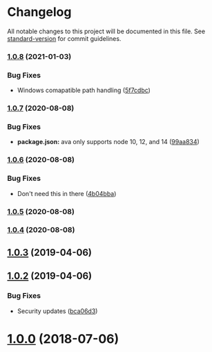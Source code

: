 # Changelog

All notable changes to this project will be documented in this file. See [standard-version](https://github.com/conventional-changelog/standard-version) for commit guidelines.

### [1.0.8](https://github.com/judahtanthony/node-aescrypt/compare/v1.0.7...v1.0.8) (2021-01-03)


### Bug Fixes

* Windows comapatible path handling ([5f7cdbc](https://github.com/judahtanthony/node-aescrypt/commit/5f7cdbc7080d913ce7c9138b315cd31ad04743d1))

### [1.0.7](https://github.com/judahtanthony/node-aescrypt/compare/v1.0.6...v1.0.7) (2020-08-08)


### Bug Fixes

* **package.json:** ava only supports node 10, 12, and 14 ([99aa834](https://github.com/judahtanthony/node-aescrypt/commit/99aa8346b37302c57e460da0be767683ebcc6d9b))

### [1.0.6](https://github.com/judahtanthony/node-aescrypt/compare/v1.0.5...v1.0.6) (2020-08-08)


### Bug Fixes

* Don't need this in there ([4b04bba](https://github.com/judahtanthony/node-aescrypt/commit/4b04bba6050ec59b6541f4e901e8c2e8fe96d08c))

### [1.0.5](https://github.com/judahtanthony/node-aescrypt/compare/v1.0.3...v1.0.5) (2020-08-08)

### [1.0.4](https://github.com/judahtanthony/node-aescrypt/compare/v1.0.3...v1.0.4) (2020-08-08)

<a name="1.0.3"></a>
## [1.0.3](https://github.com/judahtanthony/node-aescrypt/compare/v1.0.2...v1.0.3) (2019-04-06)



<a name="1.0.2"></a>
## [1.0.2](https://github.com/judahtanthony/node-aescrypt/compare/v1.0.0...v1.0.2) (2019-04-06)


### Bug Fixes

* Security updates ([bca06d3](https://github.com/judahtanthony/node-aescrypt/commit/bca06d3))



<a name="1.0.0"></a>
# [1.0.0](https://github.com/judahtanthony/node-aescrypt/compare/v0.1.2...v1.0.0) (2018-07-06)
